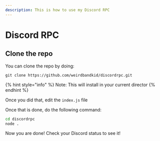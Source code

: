 ```yaml
---
description: This is how to use my Discord RPC
---
```


# Discord RPC

## Clone the repo

You can clone the repo by doing:

```
git clone https://github.com/weirdbandkid/discordrpc.git
```

{% hint style="info" %}
Note: This will install in your current director
{% endhint %}

Once you did that, edit the `index.js` file

Once that is done, do the following command:

```bash
cd discordrpc
node .
```

Now you are done! Check your Discord status to see it!




